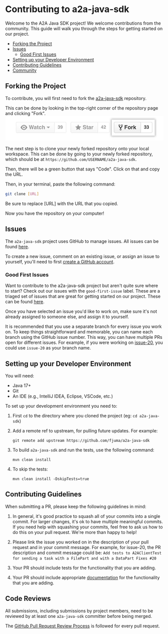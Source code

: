 Contributing to a2a-java-sdk
==================================

Welcome to the A2A Java SDK project! We welcome contributions from the community. This guide will walk you through the steps for getting started on our project.

- [Forking the Project](#forking-the-project)
- [Issues](#issues)
    - [Good First Issues](#good-first-issues)
- [Setting up your Developer Environment](#setting-up-your-developer-environment)
- [Contributing Guidelines](#contributing-guidelines)
- [Community](#community)


## Forking the Project
To contribute, you will first need to fork the [a2a-java-sdk](https://github.com/fjuma/a2a-java-sdk) repository.

This can be done by looking in the top-right corner of the repository page and clicking "Fork".
![fork](images/fork.jpg)

The next step is to clone your newly forked repository onto your local workspace. This can be done by going to your newly forked repository, which should be at `https://github.com/USERNAME/a2a-java-sdk`.

Then, there will be a green button that says "Code". Click on that and copy the URL.

Then, in your terminal, paste the following command:
```bash
git clone [URL]
```
Be sure to replace [URL] with the URL that you copied.

Now you have the repository on your computer!

## Issues
The `a2a-java-sdk` project uses GitHub to manage issues. All issues can be found [here](https://github.com/fjuma/a2a-java-sdk/issues).

To create a new issue, comment on an existing issue, or assign an issue to yourself, you'll need to first [create a GitHub account](https://github.com/).


### Good First Issues
Want to contribute to the a2a-java-sdk project but aren't quite sure where to start? Check out our issues with the `good-first-issue` label. These are a triaged set of issues that are great for getting started on our project. These can be found [here](https://github.com/fjuma/a2a-java-sdk/labels/good%20first%20issue).

Once you have selected an issue you'd like to work on, make sure it's not already assigned to someone else, and assign it to yourself.

It is recommended that you use a separate branch for every issue you work on. To keep things straightforward and memorable, you can name each branch using the GitHub issue number. This way, you can have multiple PRs open for different issues. For example, if you were working on [issue-20](https://github.com/fjuma/a2a-java-sdk/issues/20), you could use `issue-20` as your branch name.

## Setting up your Developer Environment
You will need:

* Java 17+
* Git
* An IDE (e.g., IntelliJ IDEA, Eclipse, VSCode, etc.)

To set up your development environment you need to:

1. First `cd` to the directory where you cloned the project (eg: `cd a2a-java-sdk`)

2. Add a remote ref to upstream, for pulling future updates. For example:

    ```
    git remote add upstream https://github.com/fjuma/a2a-java-sdk
    ```

3. To build `a2a-java-sdk` and run the tests, use the following command:

    ```
    mvn clean install
    ```

4. To skip the tests:

    ```
    mvn clean install -DskipTests=true
    ```

## Contributing Guidelines

When submitting a PR, please keep the following guidelines in mind:

1. In general, it's good practice to squash all of your commits into a single commit. For larger changes, it's ok to have multiple meaningful commits. If you need help with squashing your commits, feel free to ask us how to do this on your pull request. We're more than happy to help!

2. Please link the issue you worked on in the description of your pull request and in your commit message. For example, for issue-20, the PR description and commit message could be: ```Add tests to A2AClientTest for sending a task with a FilePart and with a DataPart
 Fixes #20```

3. Your PR should include tests for the functionality that you are adding.

4. Your PR should include appropriate [documentation](https://github.com/fjuma/a2a-java-sdk/blob/main/README.md) for the functionality that you are adding.

## Code Reviews

All submissions, including submissions by project members, need to be reviewed by at least one `a2a-java-sdk` committer before being merged.

The [GitHub Pull Request Review Process](https://docs.github.com/en/pull-requests/collaborating-with-pull-requests/reviewing-changes-in-pull-requests/about-pull-request-reviews) is followed for every pull request.
